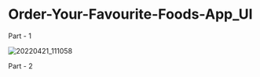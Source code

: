 # Order-Your-Favourite-Foods-App_UI

Part - 1


![20220421_111058](https://user-images.githubusercontent.com/80044583/164386234-e038c22d-a953-41a9-b09f-3c0ebdedab9b.gif)

Part - 2 


